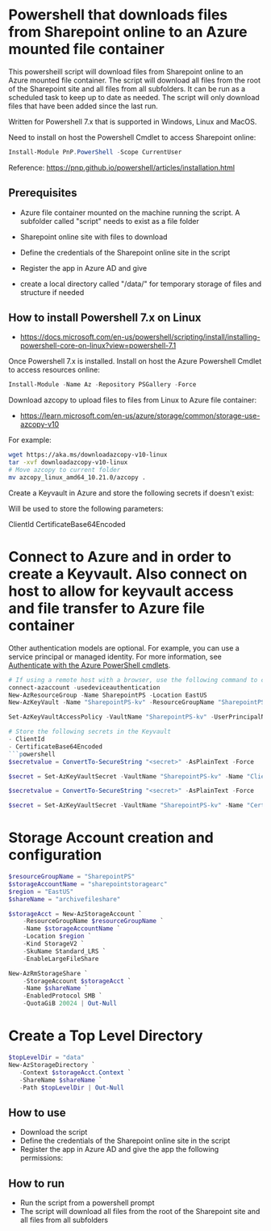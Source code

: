 # Powershell that downloads files from Sharepoint online to an Azure mounted file container

This powersheill script will download files from Sharepoint online to an Azure mounted file container. The script will download all files from the root of the Sharepoint site and all files from all subfolders. It can be run as a scheduled task to keep up to date as needed. The script will only download files that have been added since the last run.

Written for Powershell 7.x that is supported in Windows, Linux and MacOS.

Need to install on host the Powershell Cmdlet to access Sharepoint online:
```powershell
Install-Module PnP.PowerShell -Scope CurrentUser
```

Reference: https://pnp.github.io/powershell/articles/installation.html


## Prerequisites
- Azure file container mounted on the machine running the script. A subfolder called "script" needs to exist as a file folder
- Sharepoint online site with files to download
- Define the credentials of the Sharepoint online site in the script
- Register the app in Azure AD and give

- create a local directory called "/data/" for temporary storage of files and structure if needed


## How to install Powershell 7.x on Linux
- https://docs.microsoft.com/en-us/powershell/scripting/install/installing-powershell-core-on-linux?view=powershell-7.1



Once Powershell 7.x is installed. Install on host the Azure Powershell Cmdlet to access resources online:
```powershell
Install-Module -Name Az -Repository PSGallery -Force
```

Download azcopy to upload files to files from Linux to Azure file container:

- https://learn.microsoft.com/en-us/azure/storage/common/storage-use-azcopy-v10

For example:
```bash
wget https://aka.ms/downloadazcopy-v10-linux
tar -xvf downloadazcopy-v10-linux
# Move azcopy to current folder
mv azcopy_linux_amd64_10.21.0/azcopy .
```

Create a Keyvault in Azure and store the following secrets if doesn't exist:

Will be used to store the following parameters:

ClientId 
CertificateBase64Encoded

# Connect to Azure and in order to create a Keyvault. Also connect on host to allow for keyvault access and file transfer to Azure file container

Other authentication models are optional. For example, you can use a service principal or managed identity. For more information, see [Authenticate with the Azure PowerShell cmdlets](https://docs.microsoft.com/en-us/powershell/azure/authenticate-azureps?view=azps-5.4.0).


```powershell
# If using a remote host with a browser, use the following command to connect to Azure
connect-azaccount -usedeviceauthentication
New-AzResourceGroup -Name SharepointPS -Location EastUS
New-AzKeyVault -Name "SharepointPS-kv" -ResourceGroupName "SharepointPS" -Location "EastUS"

Set-AzKeyVaultAccessPolicy -VaultName "SharepointPS-kv" -UserPrincipalName "mdeleo@mdeleo.onmicrosoft.com" -PermissionsToSecrets get,set,delete,list

# Store the following secrets in the Keyvault
- ClientId
- CertificateBase64Encoded
```powershell
$secretvalue = ConvertTo-SecureString "<secret>" -AsPlainText -Force

$secret = Set-AzKeyVaultSecret -VaultName "SharepointPS-kv" -Name "ClientID" -SecretValue $secretvalue

$secretvalue = ConvertTo-SecureString "<secret>" -AsPlainText -Force

$secret = Set-AzKeyVaultSecret -VaultName "SharepointPS-kv" -Name "CertificateBase64Encoded" -SecretValue $secretvalue
```

# Storage Account creation and configuration

```powershell
$resourceGroupName = "SharepointPS"
$storageAccountName = "sharepointstoragearc"
$region = "EastUS"
$shareName = "archivefileshare"

$storageAcct = New-AzStorageAccount `
    -ResourceGroupName $resourceGroupName `
    -Name $storageAccountName `
    -Location $region `
    -Kind StorageV2 `
    -SkuName Standard_LRS `
    -EnableLargeFileShare

New-AzRmStorageShare `
    -StorageAccount $storageAcct `
    -Name $shareName `
    -EnabledProtocol SMB `
    -QuotaGiB 20024 | Out-Null
```

# Create a Top Level Directory
```powershell
$topLevelDir = "data"
New-AzStorageDirectory `
   -Context $storageAcct.Context `
   -ShareName $shareName `
   -Path $topLevelDir | Out-Null
```

## How to use
- Download the script
- Define the credentials of the Sharepoint online site in the script
- Register the app in Azure AD and give the app the following permissions:

## How to run
- Run the script from a powershell prompt
- The script will download all files from the root of the Sharepoint site and all files from all subfolders

